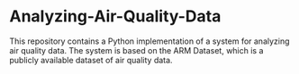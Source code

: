 # Analyzing-Air-Quality-Data
This repository contains a Python implementation of a system for analyzing air quality data. The system is based on the ARM Dataset, which is a publicly available dataset of air quality data.
